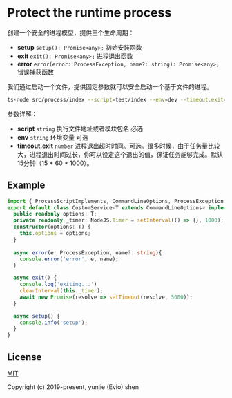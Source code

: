 # Protect the runtime process

创建一个安全的进程模型，提供三个生命周期：

- **setup** `setup(): Promise<any>;` 初始安装函数
- **exit** `exit(): Promise<any>;` 进程退出函数
- **error** `error(error: ProcessException, name?: string): Promise<any>;` 错误捕获函数

我们通过启动一个文件，提供固定参数就可以安全启动一个基于文件的进程。

```bash
ts-node src/process/index --script=test/index --env=dev --timeout.exit=9999999
```

参数详解：

- **script** `string` 执行文件地址或者模块包名 必选
- **env** `string` 环境变量 可选
- **timeout.exit** `number` 进程退出超时时间。可选。很多时候，由于任务量比较大，进程退出时间过长，你可以设定这个退出的值，保证任务能够完成。默认15分钟（15 * 60 * 1000）。

## Example

```ts
import { ProcessScriptImplements, CommandLineOptions, ProcessException } from '../src';
export default class CustomService<T extends CommandLineOptions> implements ProcessScriptImplements {
  public readonly options: T;
  private readonly _timer: NodeJS.Timer = setInterval(() => {}, 1000);
  constructor(options: T) {
    this.options = options;
  }
  
  async error(e: ProcessException, name?: string){
    console.error('error', e, name);
  }

  async exit() {
    console.log('exiting...')
    clearInterval(this._timer);
    await new Promise(resolve => setTimeout(resolve, 5000));
  }

  async setup() {
    console.info('setup');
  }
}
```

## License

[MIT](http://opensource.org/licenses/MIT)

Copyright (c) 2019-present, yunjie (Evio) shen

